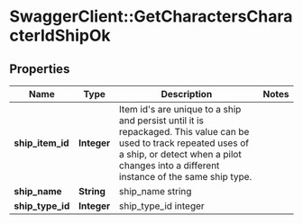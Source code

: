 # SwaggerClient::GetCharactersCharacterIdShipOk

## Properties
Name | Type | Description | Notes
------------ | ------------- | ------------- | -------------
**ship_item_id** | **Integer** | Item id&#39;s are unique to a ship and persist until it is repackaged. This value can be used to track repeated uses of a ship, or detect when a pilot changes into a different instance of the same ship type. | 
**ship_name** | **String** | ship_name string | 
**ship_type_id** | **Integer** | ship_type_id integer | 


